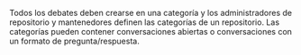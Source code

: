 Todos los debates deben crearse en una categoría y los administradores de repositorio y mantenedores definen las categorías de un repositorio. Las categorías pueden contener conversaciones abiertas o conversaciones con un formato de pregunta/respuesta.
